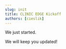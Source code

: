 ```yaml
---
slug: init
title: CLINIC EDGE Kickoff
authors: [cieslik]
---
```


We just started.

<!-- truncate -->

We will keep you updated!
